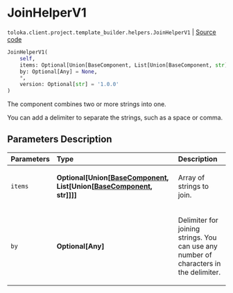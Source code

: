 # JoinHelperV1
`toloka.client.project.template_builder.helpers.JoinHelperV1` | [Source code](https://github.com/Toloka/toloka-kit/blob/v1.0.1/src/client/project/template_builder/helpers.py#L104)

```python
JoinHelperV1(
    self,
    items: Optional[Union[BaseComponent, List[Union[BaseComponent, str]]]] = None,
    by: Optional[Any] = None,
    *,
    version: Optional[str] = '1.0.0'
)
```

The component combines two or more strings into one.


You can add a delimiter to separate the strings, such as a space or comma.

## Parameters Description

| Parameters | Type | Description |
| :----------| :----| :-----------|
`items`|**Optional\[Union\[[BaseComponent](toloka.client.project.template_builder.base.BaseComponent.md), List\[Union\[[BaseComponent](toloka.client.project.template_builder.base.BaseComponent.md), str\]\]\]\]**|<p>Array of strings to join.</p>
`by`|**Optional\[Any\]**|<p>Delimiter for joining strings. You can use any number of characters in the delimiter.</p>
